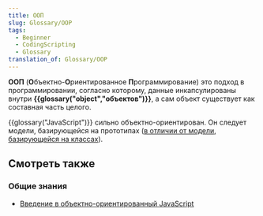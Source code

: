 ```yaml
---
title: ООП
slug: Glossary/OOP
tags:
  - Beginner
  - CodingScripting
  - Glossary
translation_of: Glossary/OOP
---
```


**ООП** (**О**бъектно-**О**риентированное **П**рограммирование) это подход в программировании, согласно которому, данные инкапсулированы внутри **{{glossary("object","объектов")}}**, а сам объект существует как составная часть целого.

{{glossary("JavaScript")}} сильно объектно-ориентирован. Он следует модели, базирующейся на прототипах ([в отличии от модели, базирующейся на классах](/ru/docs/Web/JavaScript/Guide/Details_of_the_Object_Model#Class-based_vs._prototype-based_languages)).

## Смотреть также

### Общие знания

- [Введение в объектно-ориентированный JavaScript](/ru/docs/Learn/JavaScript/Objects)
